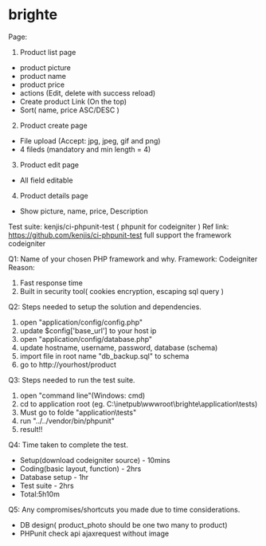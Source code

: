 # brighte
Page:
1. Product list page
  - product picture
  - product name
  - product price
  - actions (Edit, delete with success reload)
  - Create product Link (On the top)
  - Sort( name, price ASC/DESC )

2. Product create page
  - File upload (Accept: jpg, jpeg, gif and png)
  - 4 fileds (mandatory and min length = 4)

3. Product edit page
  - All field editable

4. Product details page
  - Show picture, name, price, Description

Test suite:
kenjis/ci-phpunit-test ( phpunit for codeigniter )
Ref link: https://github.com/kenjis/ci-phpunit-test
full support the framework codeigniter

Q1: Name of your chosen PHP framework and why.
Framework: Codeigniter
Reason:
  1. Fast response time
  2. Built in security tool( cookies encryption, escaping sql query )

Q2: Steps needed to setup the solution and dependencies.
  1. open "application/config/config.php"
  2. update $config['base_url'] to your host ip
  3. open "application/config/database.php"
  4. update hostname, username, password, database (schema)
  5. import file in root name "db_backup.sql" to schema
  6. go to http://yourhost/product

Q3: Steps needed to run the test suite.
  1. open "command line"(Windows: cmd)
  2. cd to application root (eg. C:\inetpub\wwwroot\brighte\application\tests)
  3. Must go to folde "application\tests"
  4. run "../../vendor/bin/phpunit"
  5. result!!

Q4: Time taken to complete the test.
- Setup(download codeigniter source) - 10mins
- Coding(basic layout, function) - 2hrs
- Database setup - 1hr
- Test suite - 2hrs
- Total:5h10m

Q5: Any compromises/shortcuts you made due to time considerations.
- DB design( product_photo should be one two many to product)
- PHPunit check api ajaxrequest without image
